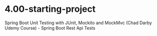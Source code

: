 # 4.00-starting-project
Spring Boot Unit Testing with JUnit, Mockito and MockMvc (Chad Darby Udemy Course) - Spring Boot Rest Api Tests

